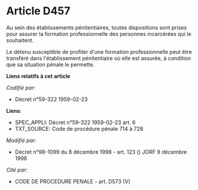 # Article D457

Au sein des établissements pénitentiaires, toutes dispositions sont prises pour assurer la formation professionnelle des
personnes incarcérées qui le souhaitent.

Le détenu susceptible de profiter d'une formation professionnelle peut être transféré dans l'établissement pénitentiaire où
elle est assurée, à condition que sa situation pénale le permette.

**Liens relatifs à cet article**

_Codifié par_:

  - Décret n°59-322 1959-02-23

**Liens**:

  - SPEC_APPLI: Décret n°59-322 1959-02-23 art. 6
  - TXT_SOURCE: Code de procédure pénale 714 à 728

_Modifié par_:

  - Décret n°98-1099 du 8 décembre 1998 - art. 123 () JORF 9 décembre 1998

_Cité par_:

  - CODE DE PROCEDURE PENALE - art. D573 (V)

